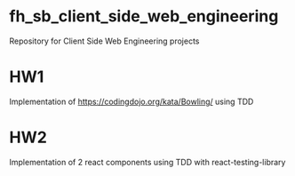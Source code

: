 # fh_sb_client_side_web_engineering
Repository for Client Side Web Engineering projects

# HW1
Implementation of https://codingdojo.org/kata/Bowling/ using TDD
# HW2
Implementation of 2 react components using TDD with react-testing-library
